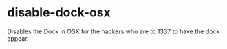 # disable-dock-osx
Disables the Dock in OSX for the hackers who are to 1337 to have the dock appear.
